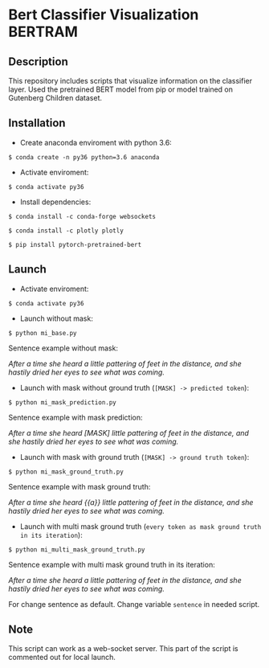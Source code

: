 # Bert Classifier Visualization BERTRAM

## Description
This repository includes scripts that visualize information on the classifier layer.
Used the pretrained BERT model from pip or model trained on Gutenberg Children dataset.

## Installation

* Create anaconda enviroment with python 3.6:

`$ conda create -n py36 python=3.6 anaconda`

* Activate enviroment:

`$ conda activate py36`

* Install dependencies:

`$ conda install -c conda-forge websockets`

`$ conda install -c plotly plotly`

`$ pip install pytorch-pretrained-bert`

## Launch 

* Activate enviroment:

`$ conda activate py36`

* Launch without mask:

`$ python mi_base.py`

Sentence example without mask:

*After a time she heard a little pattering of feet in the distance, and she hastily dried her eyes to see what was coming.*

* Launch with mask without ground truth (`[MASK] -> predicted token`):

`$ python mi_mask_prediction.py`

Sentence example with mask prediction:

*After a time she heard [MASK] little pattering of feet in the distance, and she hastily dried her eyes to see what was coming.*

* Launch with mask with ground truth (`[MASK] -> ground truth token`):

`$ python mi_mask_ground_truth.py`

Sentence example with mask ground truth:

*After a time she heard {{a}} little pattering of feet in the distance, and she hastily dried her eyes to see what was coming.*

* Launch with multi mask ground truth (`every token as mask ground truth in its iteration`):

`$ python mi_multi_mask_ground_truth.py`

Sentence example with multi mask ground truth in its iteration:

*After a time she heard a little pattering of feet in the distance, and she hastily dried her eyes to see what was coming.*

For change sentence as default. Change variable `sentence` in needed script. 

## Note 

This script can work as a web-socket server. This part of the script is commented out for local launch.